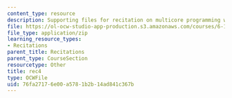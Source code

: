 ```yaml
---
content_type: resource
description: Supporting files for recitation on multicore programming with Cell.
file: https://ol-ocw-studio-app-production.s3.amazonaws.com/courses/6-189-multicore-programming-primer-january-iap-2007/76fa27176e00a5781b2b14ad841c367b_rec4.zip
file_type: application/zip
learning_resource_types:
- Recitations
parent_title: Recitations
parent_type: CourseSection
resourcetype: Other
title: rec4
type: OCWFile
uid: 76fa2717-6e00-a578-1b2b-14ad841c367b
---
```


